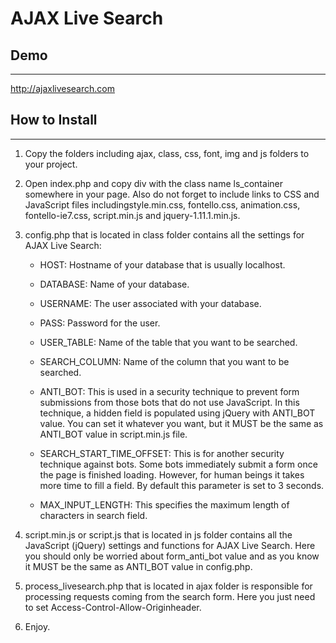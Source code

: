 # AJAX Live Search

## Demo
***
<http://ajaxlivesearch.com>

## How to Install
***
1. Copy the folders including ajax, class, css, font, img and js folders to your project.

2. Open index.php and copy div with the class name ls_container somewhere in your page. Also do not forget to include links to CSS and JavaScript files includingstyle.min.css, fontello.css, animation.css, fontello-ie7.css, script.min.js and jquery-1.11.1.min.js.

3. config.php that is located in class folder contains all the settings for AJAX Live Search:

	- HOST: Hostname of your database that is usually localhost.
	
	- DATABASE: Name of your database.
	
	- USERNAME: The user associated with your database.
	
	- PASS: Password for the user.
	
	- USER_TABLE: Name of the table that you want to be searched.
	
	- SEARCH_COLUMN: Name of the column that you want to be searched.
	
	- ANTI_BOT: This is used in a security technique to prevent form submissions from those bots that do not use JavaScript. In this technique, a hidden field is populated using jQuery with ANTI_BOT value. You can set it whatever you want, but it MUST be the same as ANTI_BOT value in script.min.js file.
	
	- SEARCH_START_TIME_OFFSET: This is for another security technique against bots. Some bots immediately submit a form once the page is finished loading. However, for human beings it takes more time to fill a field. By default this parameter is set to 3 seconds.
	
	- MAX_INPUT_LENGTH: This specifies the maximum length of characters in search field.

4. script.min.js or script.js that is located in js folder contains all the JavaScript (jQuery) settings and functions for AJAX Live Search. Here you should only be worried about form_anti_bot value and as you know it MUST be the same as ANTI_BOT value in config.php.

5. process_livesearch.php that is located in ajax folder is responsible for processing requests coming from the search form. Here you just need to set Access-Control-Allow-Originheader.

6. Enjoy.
